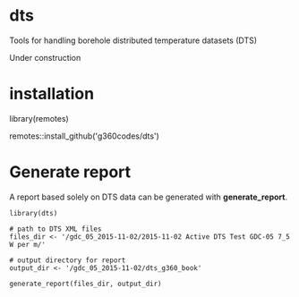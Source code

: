 # dts
Tools for handling borehole distributed temperature datasets (DTS)

Under construction

# installation

library(remotes)

remotes::install_github('g360codes/dts')


# Generate report

A report based solely on DTS data can be generated with **generate_report**.


```{r echo = TRUE, eval = FALSE}
library(dts)

# path to DTS XML files
files_dir <- '/gdc_05_2015-11-02/2015-11-02 Active DTS Test GDC-05 7_5 W per m/'

# output directory for report
output_dir <- '/gdc_05_2015-11-02/dts_g360_book'

generate_report(files_dir, output_dir)

```